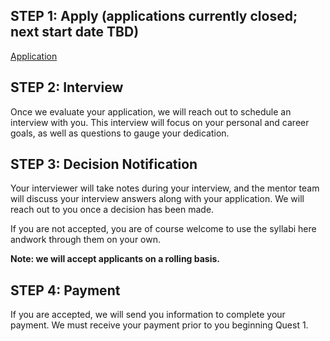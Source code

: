 ## STEP 1: Apply (applications currently closed; next start date TBD)
[Application](https://docs.google.com/a/akronwit.org/forms/d/1t3e5RX75m_3jyqxLeYNBn9QwM6skvHbSAZnsiUYPX9I/edit?usp=drive_web)

## STEP 2: Interview

Once we evaluate your application, we will reach out to schedule an interview with you. This interview will focus on your personal and career goals, as well as questions to gauge your dedication.

## STEP 3: Decision Notification

Your interviewer will take notes during your interview, and the mentor team will discuss your interview answers along with your application. We will reach out to you once a decision has been made.

If you are not accepted, you are of course welcome to use the syllabi here andwork through them on your own.

**Note: we will accept applicants on a rolling basis.**

## STEP 4: Payment

If you are accepted, we will send you information to complete your payment. We must receive your payment prior to you beginning Quest 1.
